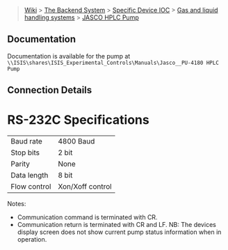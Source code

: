 > [Wiki](Home) > [The Backend System](The-Backend-System) > [Specific Device IOC](Specific-Device-IOC) > [Gas and liquid handling systems](Gas-And-Liquid-Handling-Systems) > [JASCO HPLC Pump](JASCO-HPLC-Pump)

## Documentation

Documentation is available for the pump at `\\ISIS\shares\ISIS_Experimental_Controls\Manuals\Jasco__PU-4180 HPLC Pump`

## Connection Details

# RS-232C Specifications 
|               |                  |
|---------------|------------------|
|     Baud rate | 4800 Baud        |
|     Stop bits | 2 bit            |
|        Parity | None             |
|   Data length | 8 bit            |
|  Flow control | Xon/Xoff control |

Notes:
 - Communication command is terminated with CR.
 - Communication return is terminated with CR and LF. 
NB: The devices display screen does not show current pump status information when in operation.
